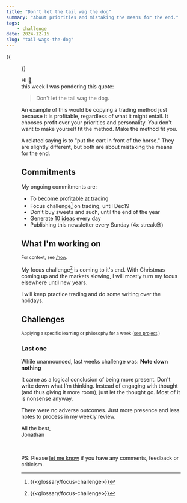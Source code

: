 ```yaml
---
title: "Don't let the tail wag the dog"
summary: "About priorities and mistaking the means for the end."
tags:
    - challenge
date: 2024-12-15
slug: "tail-wags-the-dog"
---
```


{{<figure src="selfie.jpg" clearClass="true" class="w-9/12 sm:max-w-36 sm:w-auto sm:float-right sm:pl-3 my-0" alt="Me in the forest">}}

Hi :slightly_smiling_face:,<br>
this week I was pondering this quote:

> Don't let the tail wag the dog.

An example of this would be copying a trading method just because it is
profitable, regardless of what it might entail.
It chooses profit over your priorities and personality.
You don't want to make yourself fit the method.
Make the method fit you.

A related saying is to "put the cart in front of the horse."
They are slightly different, but both are about mistaking the means for the
end.

## Commitments

My ongoing commitments are:
- To [become profitable at trading](project/day-trading)
- Focus challenge[^focus-challenge] on trading, until Dec19
- Don't buy sweets and such, until the end of the year
- Generate [10 ideas](newsletter/7#next-challenge) every day
- Publishing this newsletter every Sunday (4x streak:sunglasses:)

## What I'm working on
<small>For context, see [/now](now#projects).</small>

My focus challenge[^focus-challenge] is coming to it's end.
With Christmas coming up and the markets slowing, I will mostly turn my
focus elsewhere until new years.

I will keep practice trading and do some writing over the holidays.

## Challenges
<small>Applying a specific learning or philosophy for a week ([see project](project/challenges).)</small>

### Last one

While unannounced, last weeks challenge was: **Note down nothing**

It came as a logical conclusion of being more present.
Don't write down what I'm thinking.
Instead of engaging with thought (and thus giving it more room), just let
the thought go.
Most of it is nonsense anyway.

There were no adverse outcomes.
Just more presence and less notes to process in my weekly review.

All the best,<br>
Jonathan

<br>

PS: Please [let me know](mailto:newsletter-feedback@jneidel.com) if you have any comments, feedback or criticism.

[^focus-challenge]: {{<glossary/focus-challenge>}}
